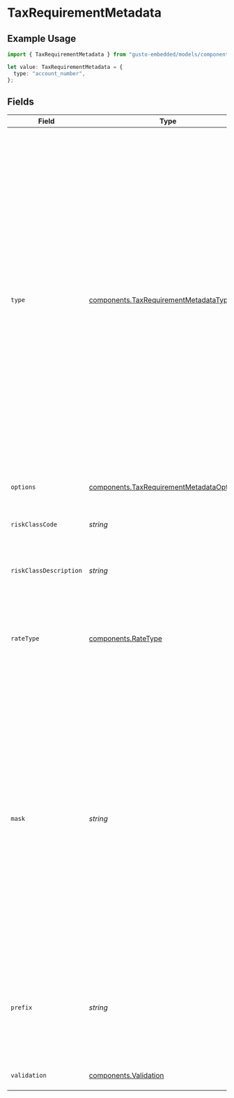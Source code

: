 # TaxRequirementMetadata

## Example Usage

```typescript
import { TaxRequirementMetadata } from "gusto-embedded/models/components";

let value: TaxRequirementMetadata = {
  type: "account_number",
};
```

## Fields

| Field                                                                                                                                                                                                                                                                                                                                                                                                                                                                                                                                                                                                                                                                                                                                                                                                                                                                                                        | Type                                                                                                                                                                                                                                                                                                                                                                                                                                                                                                                                                                                                                                                                                                                                                                                                                                                                                                         | Required                                                                                                                                                                                                                                                                                                                                                                                                                                                                                                                                                                                                                                                                                                                                                                                                                                                                                                     | Description                                                                                                                                                                                                                                                                                                                                                                                                                                                                                                                                                                                                                                                                                                                                                                                                                                                                                                  |
| ------------------------------------------------------------------------------------------------------------------------------------------------------------------------------------------------------------------------------------------------------------------------------------------------------------------------------------------------------------------------------------------------------------------------------------------------------------------------------------------------------------------------------------------------------------------------------------------------------------------------------------------------------------------------------------------------------------------------------------------------------------------------------------------------------------------------------------------------------------------------------------------------------------ | ------------------------------------------------------------------------------------------------------------------------------------------------------------------------------------------------------------------------------------------------------------------------------------------------------------------------------------------------------------------------------------------------------------------------------------------------------------------------------------------------------------------------------------------------------------------------------------------------------------------------------------------------------------------------------------------------------------------------------------------------------------------------------------------------------------------------------------------------------------------------------------------------------------ | ------------------------------------------------------------------------------------------------------------------------------------------------------------------------------------------------------------------------------------------------------------------------------------------------------------------------------------------------------------------------------------------------------------------------------------------------------------------------------------------------------------------------------------------------------------------------------------------------------------------------------------------------------------------------------------------------------------------------------------------------------------------------------------------------------------------------------------------------------------------------------------------------------------ | ------------------------------------------------------------------------------------------------------------------------------------------------------------------------------------------------------------------------------------------------------------------------------------------------------------------------------------------------------------------------------------------------------------------------------------------------------------------------------------------------------------------------------------------------------------------------------------------------------------------------------------------------------------------------------------------------------------------------------------------------------------------------------------------------------------------------------------------------------------------------------------------------------------ |
| `type`                                                                                                                                                                                                                                                                                                                                                                                                                                                                                                                                                                                                                                                                                                                                                                                                                                                                                                       | [components.TaxRequirementMetadataType](../../models/components/taxrequirementmetadatatype.md)                                                                                                                                                                                                                                                                                                                                                                                                                                                                                                                                                                                                                                                                                                                                                                                                               | :heavy_check_mark:                                                                                                                                                                                                                                                                                                                                                                                                                                                                                                                                                                                                                                                                                                                                                                                                                                                                                           | Describes the type of requirement - each type may have additional metadata properties to describe possible values, formats, etc.<br/><br/>- `text`: free-text input, no additional requirements<br/>- `currency`: a value representing a dollar amount, e.g. `374.55` representing `$374.55`<br/>- `radio`: choose one of options provided, see `options`<br/>- `select`: choose one of options provided, see `options`<br/>- `percent`: A decimal value representing a percentage, e.g. `0.034` representing `3.4%`<br/>- `account_number`: An account number for a tax agency, more information provided by `mask` and `prefix`<br/>- `tax_rate`: A decimal value representing a tax rate, e.g. `0.034` representing a tax rate of `3.4%`, see `validation` for additional validation guidance<br/>- `workers_compensation_rate`: A decimal value representing a percentage, see `risk_class_code`, `risk_class_description`, and `rate_type`<br/> |
| `options`                                                                                                                                                                                                                                                                                                                                                                                                                                                                                                                                                                                                                                                                                                                                                                                                                                                                                                    | [components.TaxRequirementMetadataOptions](../../models/components/taxrequirementmetadataoptions.md)[]                                                                                                                                                                                                                                                                                                                                                                                                                                                                                                                                                                                                                                                                                                                                                                                                       | :heavy_minus_sign:                                                                                                                                                                                                                                                                                                                                                                                                                                                                                                                                                                                                                                                                                                                                                                                                                                                                                           | [for `select` or `radio`] An array of objects describing the possible values.                                                                                                                                                                                                                                                                                                                                                                                                                                                                                                                                                                                                                                                                                                                                                                                                                                |
| `riskClassCode`                                                                                                                                                                                                                                                                                                                                                                                                                                                                                                                                                                                                                                                                                                                                                                                                                                                                                              | *string*                                                                                                                                                                                                                                                                                                                                                                                                                                                                                                                                                                                                                                                                                                                                                                                                                                                                                                     | :heavy_minus_sign:                                                                                                                                                                                                                                                                                                                                                                                                                                                                                                                                                                                                                                                                                                                                                                                                                                                                                           | [for `workers_compensation_rate`] The industry risk class code for the rate being requested                                                                                                                                                                                                                                                                                                                                                                                                                                                                                                                                                                                                                                                                                                                                                                                                                  |
| `riskClassDescription`                                                                                                                                                                                                                                                                                                                                                                                                                                                                                                                                                                                                                                                                                                                                                                                                                                                                                       | *string*                                                                                                                                                                                                                                                                                                                                                                                                                                                                                                                                                                                                                                                                                                                                                                                                                                                                                                     | :heavy_minus_sign:                                                                                                                                                                                                                                                                                                                                                                                                                                                                                                                                                                                                                                                                                                                                                                                                                                                                                           | [for `workers_compensation_rate`] A description of the industry risk class for the rate being requested                                                                                                                                                                                                                                                                                                                                                                                                                                                                                                                                                                                                                                                                                                                                                                                                      |
| `rateType`                                                                                                                                                                                                                                                                                                                                                                                                                                                                                                                                                                                                                                                                                                                                                                                                                                                                                                   | [components.RateType](../../models/components/ratetype.md)                                                                                                                                                                                                                                                                                                                                                                                                                                                                                                                                                                                                                                                                                                                                                                                                                                                   | :heavy_minus_sign:                                                                                                                                                                                                                                                                                                                                                                                                                                                                                                                                                                                                                                                                                                                                                                                                                                                                                           | [for `workers_compensation_rate`] The type of rate being collected. Either:<br/> - `percent`: A percentage formatted as a decimal, e.g. `0.01` for 1%<br/> - `currency_per_hour`: A dollar amount per hour, e.g. `3.24` for $3.24/hr<br/>                                                                                                                                                                                                                                                                                                                                                                                                                                                                                                                                                                                                                                                                    |
| `mask`                                                                                                                                                                                                                                                                                                                                                                                                                                                                                                                                                                                                                                                                                                                                                                                                                                                                                                       | *string*                                                                                                                                                                                                                                                                                                                                                                                                                                                                                                                                                                                                                                                                                                                                                                                                                                                                                                     | :heavy_minus_sign:                                                                                                                                                                                                                                                                                                                                                                                                                                                                                                                                                                                                                                                                                                                                                                                                                                                                                           | [for `account_number`] A pattern describing the format of the account number<br/><br/>The mask is a sequence of characters representing the requirements of the actual account number. Each character in the mask represents a single character in the account number as follows:<br/>- `#`: a digit (`\d`)<br/>- `@`: a upper or lower case letter (`[a-zA-Z]`)<br/>- `^`: an uppercase letter (`[A-Z]`)<br/>- `%`: a digit or uppercase letter (`[0-9A-Z]`)<br/>- any other character represents the literal character<br/><br/>Examples:<br/>- mask: `WHT-######` represents `WHT-` followed by 5 digits, e.g. `WHT-33421`<br/>- mask: `%####-^^` supports values of `75544-AB` and `Z7654-HK`<br/>                                                                                                                                                                                                       |
| `prefix`                                                                                                                                                                                                                                                                                                                                                                                                                                                                                                                                                                                                                                                                                                                                                                                                                                                                                                     | *string*                                                                                                                                                                                                                                                                                                                                                                                                                                                                                                                                                                                                                                                                                                                                                                                                                                                                                                     | :heavy_minus_sign:                                                                                                                                                                                                                                                                                                                                                                                                                                                                                                                                                                                                                                                                                                                                                                                                                                                                                           | [for `account_number`] A value that precedes the value to be collected - useful for display, but should not be submitted as part of the value. E.g. some tax agencies use an account number that is a company's federal ein plus two digits. In that case the mask would be `##` and the prefix `XXXXX1234`.                                                                                                                                                                                                                                                                                                                                                                                                                                                                                                                                                                                                 |
| `validation`                                                                                                                                                                                                                                                                                                                                                                                                                                                                                                                                                                                                                                                                                                                                                                                                                                                                                                 | [components.Validation](../../models/components/validation.md)                                                                                                                                                                                                                                                                                                                                                                                                                                                                                                                                                                                                                                                                                                                                                                                                                                               | :heavy_minus_sign:                                                                                                                                                                                                                                                                                                                                                                                                                                                                                                                                                                                                                                                                                                                                                                                                                                                                                           | [for `tax_rate`] Describes the validation required for the tax rate                                                                                                                                                                                                                                                                                                                                                                                                                                                                                                                                                                                                                                                                                                                                                                                                                                          |